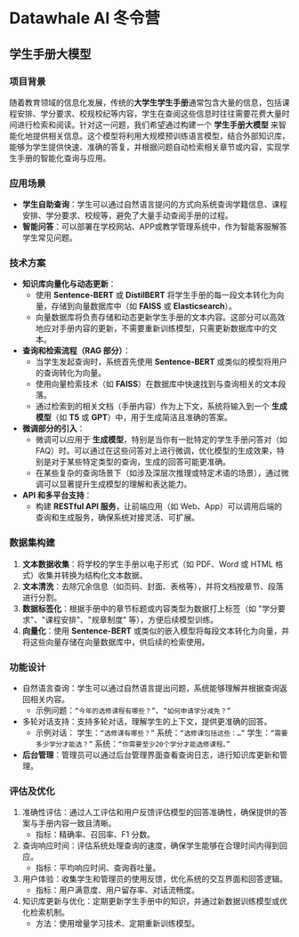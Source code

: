 # Datawhale AI 冬令营

## 学生手册大模型

### **项目背景**

随着教育领域的信息化发展，传统的**大学生学生手册**通常包含大量的信息，包括课程安排、学分要求、校规校纪等内容，学生在查阅这些信息时往往需要花费大量时间进行检索和阅读。针对这一问题，我们希望通过构建一个 **学生手册大模型** 来智能化地提供相关信息。这个模型将利用大规模预训练语言模型，结合外部知识库，能够为学生提供快速、准确的答复，并根据问题自动检索相关章节或内容，实现学生手册的智能化查询与应用。

### **应用场景**

- **学生自助查询**：学生可以通过自然语言提问的方式向系统查询学籍信息、课程安排、学分要求、校规等，避免了大量手动查阅手册的过程。
- **智能问答**：可以部署在学校网站、APP或教学管理系统中，作为智能客服解答学生常见问题。

### **技术方案**

- **知识库向量化与动态更新**：
  - 使用 **Sentence-BERT** 或 **DistilBERT** 将学生手册的每一段文本转化为向量，存储到向量数据库中（如 **FAISS** 或 **Elasticsearch**）。
  - 向量数据库将负责存储和动态更新学生手册的文本内容。这部分可以高效地应对手册内容的更新，不需要重新训练模型，只需更新数据库中的文本。
- **查询和检索流程（RAG 部分）**：
  - 当学生发起查询时，系统首先使用 **Sentence-BERT** 或类似的模型将用户的查询转化为向量。
  - 使用向量检索技术（如 **FAISS**）在数据库中快速找到与查询相关的文本段落。
  - 通过检索到的相关文档（手册内容）作为上下文，系统将输入到一个 **生成模型**（如 **T5** 或 **GPT**）中，用于生成简洁且准确的答案。
- **微调部分的引入**：
  - 微调可以应用于 **生成模型**，特别是当你有一批特定的学生手册问答对（如 FAQ）时。可以通过在这些问答对上进行微调，优化模型的生成效果，特别是对于某些特定类型的查询，生成的回答可能更准确。
  - 在某些复杂的查询场景下（如涉及深层次推理或特定术语的场景），通过微调可以显著提升生成模型的理解和表达能力。
- **API 和多平台支持**：
  - 构建 **RESTful API 服务**，让前端应用（如 Web、App）可以调用后端的查询和生成服务，确保系统对接灵活、可扩展。

### **数据集构建**

1. **文本数据收集**：将学校的学生手册以电子形式（如 PDF、Word 或 HTML 格式）收集并转换为结构化文本数据。
2. **文本清洗**：去除冗余信息（如页码、封面、表格等），并将文档按章节、段落进行分割。
3. **数据标签化**：根据手册中的章节标题或内容类型为数据打上标签（如 "学分要求"、"课程安排"、"规章制度" 等），方便后续模型训练。
4. **向量化**：使用 **Sentence-BERT** 或类似的嵌入模型将每段文本转化为向量，并将这些向量存储在向量数据库中，供后续的检索使用。

### **功能设计**

- 自然语言查询：学生可以通过自然语言提出问题，系统能够理解并根据查询返回相关内容。
  - 示例问题：`“今年的选修课程有哪些？”`、`“如何申请学分减免？”`
- 多轮对话支持：支持多轮对话，理解学生的上下文，提供更准确的回答。
  - 示例对话：
    学生：`“选修课有哪些？”`
    系统：`“选修课包括这些：…”`
    学生：`“需要多少学分才能选？”`
    系统：`“你需要至少20个学分才能选修课程。”`
- **后台管理**：管理员可以通过后台管理界面查看查询日志，进行知识库更新和管理。

### **评估及优化**

1. 准确性评估：通过人工评估和用户反馈评估模型的回答准确性，确保提供的答案与手册内容一致且清晰。
   - 指标：精确率、召回率、F1 分数。
2. 查询响应时间：评估系统处理查询的速度，确保学生能够在合理时间内得到回应。
   - 指标：平均响应时间、查询吞吐量。
3. 用户体验：收集学生和管理员的使用反馈，优化系统的交互界面和回答逻辑。
   - 指标：用户满意度、用户留存率、对话流畅度。
4. 知识库更新与优化：定期更新学生手册中的知识，并通过新数据训练模型或优化检索机制。
   - 方法：使用增量学习技术、定期重新训练模型。